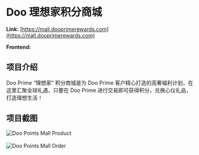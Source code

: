 # Doo 理想家积分商城

**Link:** [https://mall.dooprimerewards.com](https://mall.dooprimerewards.com)

**Frontend:**
[<Badge type="tip" text="TypeScript" />](https://www.typescriptlang.org)
[<Badge type="tip" text="Next" />](https://nextjs.org)
[<Badge type="tip" text="React" />](https://react.dev)
[<Badge type="tip" text="Redux" />](https://redux.js.org)
[<Badge type="tip" text="Tailwind CSS" />](https://tailwindcss.com)
[<Badge type="tip" text="Ant Design" />](https://ant.design)
[<Badge type="tip" text="Swiper" />](https://swiperjs.com)

## 项目介绍

Doo Prime “理想家” 积分商城是为 Doo Prime 客户精心打造的高奢福利计划，在这里汇聚全球礼遇，只要在 Doo Prime 进行交易即可获得积分，兑换心仪礼品，打造理想生活！

## 项目截图

![Doo Points Mall Product](/projects/doo-prime/points-mall-product.png)
<br />
<br />
![Doo Points Mall Order](/projects/doo-prime/points-mall-order.png)
